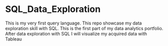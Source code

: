 # SQL_Data_Exploration
This is my very first query language. This repo showcase my data exploration skill with SQL. This is the first part of my data analytics portfolio. After data exploration with SQL I will visualize my acquired data with Tableau
